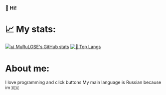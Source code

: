 ### 👋 Hi!

<h1>📈 My stats:</h1>

[![📊 MuRuLOSE's GitHub stats](https://github-readme-stats.vercel.app/api?username=MuRuLOSE&show_icons=true&theme=radical)](https://github.com/anuraghazra/github-readme-stats) 
[![👅 Top Langs](https://github-readme-stats.vercel.app/api/top-langs/?username=MuRuLOSE&theme=highcontrast)](https://github.com/anuraghazra/github-readme-stats)

<h1>About me:</h1>
I love programming and click buttons
My main language is Russian because im  🇷🇺
